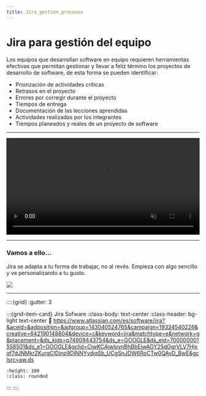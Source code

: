```yaml
---
title: Jira_gestion_procesos
---
```


# Jira para gestión del equipo

Los equipos que desarrollan software en equipo requieren herramientas efectivas que permitan gestionar y llevar a felíz término los proyectos de desarrollo de software, de esta forma se pueden identificar:

* Priorización de actividades críticas
* Retrasos en el proyecto
* Errores por corregir durante el proyecto
* Tiempos de entrega
* Documentación de las lecciones aprendidas
* Actividades realizadas por los integrantes
* Tiempos planeados y reales de un proyecto de software

---

<div style="width: 100%; max-width: 100%;">
  <video playsinline autoplay loop muted preload="auto" style="width: 100%; max-width: 100%;">
    <source src="https://wac-cdn-2.atlassian.com/video/upload/f_auto,q_auto/misc-assets/videos/jira-software/ES/JSW-Plan-ES.mp4" type="video/mp4">
  </video>
</div>

---

### Vamos a ello...

Jira se adapta a tu forma de trabajar, no al revés. Empieza con algo sencillo y ve personalizando a tu gusto.

<img src="https://wac-cdn.atlassian.com/dam/jcr:7b3d5b36-147c-49ea-9ee6-8de21ea19059/workflow.png?cdnVersion=1172" />

---

::::{grid}
:gutter: 3

:::{grid-item-card} Jira Sofware
:class-body: text-center
:class-header: bg-light text-center
:link: https://www.atlassian.com/es/software/jira?&aceid=&adposition=&adgroup=143040524765&campaign=19324540226&creative=642190148804&device=c&keyword=jira&matchtype=e&network=g&placement=&ds_kids=p74609443754&ds_e=GOOGLE&ds_eid=700000001558501&ds_e1=GOOGLE&gclid=CjwKCAjwloynBhBbEiwAGY25dOgrVLV7Hjxqf7dJNMkrZKurgCIDinp9DlNNYvdiqSb_UCgSnJDW6RoCTw0QAvD_BwE&gclsrc=aw.ds
```{image} https://logos-marcas.com/wp-content/uploads/2021/03/Jira-Emblema.png
:height: 100
:class: rounded
```
:::
::::
